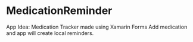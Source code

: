 # MedicationReminder
App Idea:
Medication Tracker made using Xamarin Forms Add medication and app will create local reminders.
